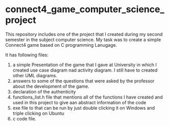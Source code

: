 # connect4_game_computer_science_project

This repository includes one of the project that I created during my second semester in the subject computer science. My task was to create a simple Connect4 game
based on C programming Lanugage.

It has following files:
  1) a simple Presentation of the game that I gave at University in which I created use  case diagram nad activity diagram. I still have to created other UML diagrams.
  2) answers to some of the questions that were asked by the professor about the development of the game.
  3) declaration of the authenticity
  4) functions_list.h file that mentions all of the functions I have created and used in this project to give aan abstract information of the code
  5) exe file to that can be run by just double clicking it on Windows and triple clicking on Ubuntu
  6) c code file.
